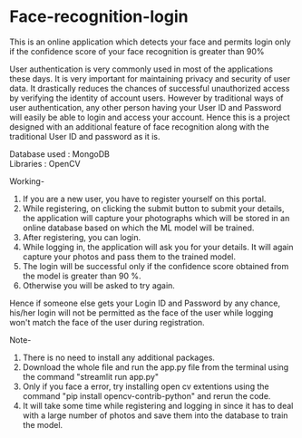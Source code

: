 # Face-recognition-login
This is an online application which detects your face and permits login only if the confidence score of your face recognition is greater than 90%

User authentication is very commonly used in most of the applications these days. It is very important for maintaining privacy and security of user data. 
It drastically reduces the chances of successful unauthorized access by verifying the identity of account users. However by traditional ways of user authentication, any other person
having your User ID and Password will easily be able to login and access your account. Hence this is a project designed with an additional feature of face recognition along with the traditional User ID and password as it is.

Database used : MongoDB  
Libraries : OpenCV

Working-
1. If you are a new user, you have to register yourself on this portal.
2. While registering, on clicking the submit button to submit your details, the application will capture your photographs which will be stored in an online database based on which the ML model will be trained.
3. After registering, you can login.
4. While logging in, the application will ask you for your details. It will again capture your photos and pass them to the trained model.
5. The login will be successful only if the confidence score obtained from the model is greater than 90 %.
6. Otherwise you will be asked to try again.

Hence if someone else gets your Login ID and Password by any chance, his/her login will not be permitted as the face of the user while logging won't match the face of the user during registration.

Note-
1. There is no need to install any additional packages.
2. Download the whole file and run the app.py file from the terminal using the command "streamlit run app.py"
3. Only if you face a error, try installing open cv extentions using the command "pip install opencv-contrib-python" and rerun the code.
4. It will take some time while registering and logging in since it has to deal with a large number of photos and save them into the database to train the model.
